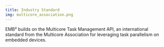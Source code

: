 ```yaml
---
title: Industry Standard
img: multicore_association.png
---
```

EMB² builds on the Multicore Task Management API, an international standard from the Multicore Association for leveraging task parallelism on embedded devices.